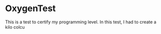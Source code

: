 # OxygenTest
This is a test to certify my programming level. In this test, I had to create a kilo colcu
